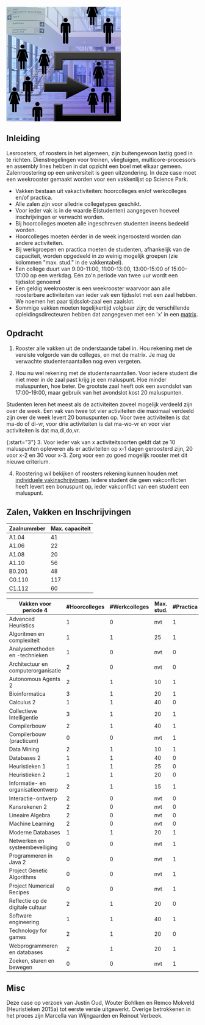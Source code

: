 ![Hup naar binnen.](roostering2.jpg)


## Inleiding

Lesroosters, of roosters in het algemeen, zijn buitengewoon lastig goed in te richten. Dienstregelingen voor treinen, vliegtuigen, multicore-processors en assembly lines hebben in dat opzicht een boel met elkaar gemeen. Zalenroostering op een universiteit is geen uitzondering. In deze case  moet een weekrooster gemaakt worden voor een vakkenlijst op Science Park.

* Vakken bestaan uit vakactiviteiten: hoorcolleges en/of werkcolleges en/of practica.
* Alle zalen zijn voor alledrie collegetypes geschikt.
* Voor ieder vak is in de waarde E(studenten) aangegeven hoeveel inschrijvingen er verwacht worden.
* Bij hoorcolleges moeten alle ingeschreven studenten ineens bedeeld worden. 
* Hoorcolleges moeten éérder in de week ingeroosterd worden dan andere activiteiten.
* Bij werkgroepen en practica moeten de studenten, afhankelijk van de capaciteit, worden opgedeeld in zo weinig mogelijk groepen (zie kolommen "max. stud." in de vakkentabel).
* Een college duurt van 9:00-11:00, 11:00-13:00, 13:00-15:00 of 15:00-17:00 op een werkdag. Eén zo'n periode van twee uur wordt een tijdsslot genoemd
* Een geldig weekrooster is een weekrooster waarvoor aan alle roosterbare activiteiten van ieder vak een tijdsslot met een zaal hebben. We noemen het paar tijdsslot-zaal een zaalslot.
* Sommige vakken moeten tegelijkertijd volgbaar zijn; de verschillende opleidingsdirecteuren hebben dat aangegeven met een 'x' in een [matrix](tegelijkvolgbaar.csv).

## Opdracht

1. Rooster alle vakken uit de onderstaande tabel in. Hou rekening met de vereiste volgorde van de colleges, en met de matrix. Je mag de verwachte studentenaantallen nog even vergeten.


2. Hou nu wel rekening met de studentenaantallen. Voor iedere student die niet meer in de zaal past krijg je een maluspunt. Hoe minder maluspunten, hoe beter. De grootste zaal heeft ook een avondslot van 17:00-19:00, maar gebruik van het avondslot kost 20 maluspunten.


Studenten leren het meest als de activiteiten zoveel mogelijk verdeeld zijn over de week. Een vak van twee tot vier activiteiten die maximaal verdeeld zijn over de week levert 20 bonuspunten op. Voor twee activiteiten is dat ma-do of di-vr, voor drie activiteiten is dat ma-wo-vr en voor vier activiteiten is dat ma,di,do,vr. 

{:start="3"}
3. Voor ieder vak van x activiteitsoorten geldt dat ze 10 maluspunten opleveren als er activiteiten op x-1 dagen geroosterd zijn, 20 voor x-2 en 30 voor x-3. Zorg voor een zo goed mogelijk rooster met dit nieuwe criterium.


4. Roostering wil bekijken of roosters rekening kunnen houden met [individuele vakinschrijvingen](studentenenvakken.csv). Iedere student die geen vakconflicten heeft levert een bonuspunt op, ieder vakconflict van een student een maluspunt.

## Zalen, Vakken en Inschrijvingen



| Zaalnummber | Max. capaciteit |
| ---------- | --------------- |
| A1.04 | 41 |
| A1.06 | 22 |
| A1.08 | 20 |
| A1.10 | 56 |
| B0.201 | 48 |
| C0.110 | 117 |
| C1.112 | 60 |

|Vakken voor periode 4 | #Hoorcolleges | #Werkcolleges | Max. stud. | #Practica | Max. stud. | E(studenten) |
| --- | --- | --- | --- | --- | --- | --- |
| Advanced Heuristics | 1 | 0 | nvt| 1 | 10 | 22 |
| Algoritmen en complexiteit | 1 | 1 | 25 | 1 | 25 | 47 |
| Analysemethoden en -technieken | 1 | 0 | nvt | 0 | nvt | 60 |
| Architectuur en computerorganisatie | 2 | 0 | nvt | 0 | nvt | 19|
| Autonomous Agents 2 | 2 | 1 | 10 | 1 | 10 | 19 |
| Bioinformatica | 3| 1 | 20 | 1 | 20 | 40 |
| Calculus 2| 1| 1| 40| 0| nvt| 90  |
| Collectieve Intelligentie| 3 | 1 | 20 | 1 | 20| 65 |
| Compilerbouw | 2 | 1| 40| 1| 40| 70 |
| Compilerbouw (practicum)| 0| 0| nvt| 1| 15| 35 |
| Data Mining | 2 | 1| 10| 1| 10| 30 |
| Databases 2| 1| 1| 40| 0| nvt| 69 |
| Heuristieken 1| 1| 1| 25| 0| nvt| 44 |
| Heuristieken 2| 1| 1| 20| 0| nvt | 30 |
| Informatie- en organisatieontwerp | 2| 1| 15| 1| 15| 40 |
| Interactie-ontwerp | 2| 0| nvt| 0| nvt| 31 |
| Kansrekenen 2 | 2| 0| nvt| 0| nvt| 70 |
| Lineaire Algebra | 2| 0| nvt| 0| nvt| 50 |
| Machine Learning | 2| 0| nvt| 0| nvt| 25 |
| Moderne Databases| 1| 1| 20| 1| 20| 60 |
| Netwerken en systeembeveiliging| 0| 0| nvt| 1| 20| 50 |
| Programmeren in Java 2 | 0| 0| nvt| 1| 20| 95 |
| Project Genetic Algorithms | 0 | 0 | nvt | 1 | 15 | 40 |
| Project Numerical Recipes| 0| 0| nvt| 1| 15| 40 |
| Reflectie op de digitale cultuur | 2| 1| 20| 0| nvt| 53  |
| Software engineering | 1| 1| 40| 1| 40| 75 |
| Technology for games | 2| 1| 20| 0| nvt| 50 |
| Webprogrammeren en databases| 2| 1| 20| 1| 20| 46 |
| Zoeken, sturen en bewegen | 0| 0| nvt| 1| 15| 45 |

## Misc

Deze case op verzoek van Justin Oud, Wouter Bohlken en Remco Mokveld (Heuristieken 2015a) tot eerste versie uitgewerkt. Overige betrokkenen in het proces zijn Marcella van Wijngaarden en Reinout Verbeek.
